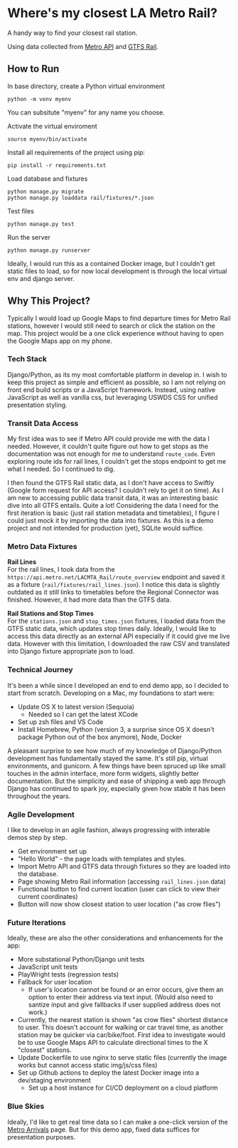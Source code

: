 # Where's my closest LA Metro Rail?
A handy way to find your closest rail station.

Using data collected from [Metro API](https://api.metro.net/docs) and [GTFS Rail](https://gitlab.com/LACMTA/gtfs_rail).

## How to Run
In base directory, create a Python virtual environment
```
python -m venv myenv
```
You can subsitute "myenv" for any name you choose.

Activate the virtual enviroment
```
source myenv/bin/activate
```
Install all requirements of the project using pip:
```
pip install -r requirements.txt
```
Load database and fixtures
```
python manage.py migrate
python manage.py loaddata rail/fixtures/*.json
```
Test files
```
python manage.py test
```
Run the server
```
python manage.py runserver
```

Ideally, I would run this as a contained Docker image, but I couldn't get static files to load, so for now local development is through the local virtual env and django server.

## Why This Project?
Typically I would load up Google Maps to find departure times for Metro Rail stations, however I would still need to search or click the station on the map. This project would be a one click experience without having to open the Google Maps app on my phone.

### Tech Stack
Django/Python, as its my most comfortable platform in develop in. I wish to keep this project as simple and efficient as possible, so I am not relying on front end build scripts or a JavaScript framework. Instead, using native JavaScript as well as vanilla css, but leveraging USWDS CSS for unified presentation styling.

### Transit Data Access
My first idea was to see if Metro API could provide me with the data I needed. However, it couldn't quite figure out how to get stops as the documentation was not enough for me to understand `route_code`. Even exploring route ids for rail lines, I couldn't get the stops endpoint to get me what I needed. So I continued to dig.

I then found the GTFS Rail static data, as I don't have access to Swiftly (Google form request for API access? I couldn't rely to get it on time). As I am new to accessing public data transit data, it was an interesting basic dive into all GTFS entails. Quite a lot! Considering the data I need for the first iteration is basic (just rail station metadata and timetables), I figure I could just mock it by importing the data into fixtures. As this is a demo project and not intended for production (yet), SQLite would suffice.

### Metro Data Fixtures
**Rail Lines**<br>
For the rail lines, I took data from the `https://api.metro.net/LACMTA_Rail/route_overview` endpoint and saved it as a fixture (`rail/fixtures/rail_lines.json`). I notice this data is slightly outdated as it still links to timetables before the Regional Connector was finished. However, it had more data than the GTFS data.

**Rail Stations and Stop Times**<br>
For the `stations.json` and `stop_times.json` fixtures, I loaded data from the GTFS static data, which updates stop times daily. Ideally, I would like to access this data directly as an external API especially if it could give me live data. However with this limitation, I downloaded the raw CSV and translated into Django fixture appropriate json to load.

### Technical Journey
It's been a while since I developed an end to end demo app, so I decided to start from scratch. Developing on a Mac, my foundations to start were:
- Update OS X to latest version (Sequoia)
  - Needed so I can get the latest XCode
- Set up zsh files and VS Code
- Install Homebrew, Python (version 3, a surprise since OS X doesn't package Python out of the box anymore), Node, Docker

A pleasant surprise to see how much of my knowledge of Django/Python development has fundamentally stayed the same. It's still pip, virtual environments, and gunicorn. A few things have been spruced up like small touches in the admin interface, more form widgets, slightly better documentation. But the simplicity and ease of shipping a web app through Django has continued to spark joy, especially given how stable it has been throughout the years.

### Agile Development
I like to develop in an agile fashion, always progressing with interable demos step by step.
- Get environment set up
- "Hello World" - the page loads with templates and styles.
- Import Metro API and GTFS data through fixtures so they are loaded into the database.
- Page showing Metro Rail information (accessing `rail_lines.json` data)
- Functional button to find current location (user can click to view their current coordinates)
- Button will now show closest station to user location ("as crow flies")

### Future Iterations
Ideally, these are also the other considerations and enhancements for the app:
- More substational Python/Django unit tests
- JavaScript unit tests
- PlayWright tests (regression tests)
- Fallback for user location
  - If user's location cannot be found or an error occurs, give them an option to enter their address via text input. (Would also need to santize input and give fallbacks if user supplied address does not work.)
- Currently, the nearest station is shown "as crow flies" shortest distance to user. This doesn't account for walking or car travel time, as another station may be quicker via car/bike/foot. First idea to investigate would be to use Google Maps API to calculate directional times to the X "closest" stations.
- Update Dockerfile to use nginx to serve static files (currently the image works but cannot access static img/js/css files)
- Set up Github actions to deploy the latest Docker image into a dev/staging environment
  - Set up a host instance for CI/CD deployment on a cloud platform


### Blue Skies
Ideally, I'd like to get real time data so I can make a one-click version of the [Metro Arrivals](https://www.metro.net/riding/nextrip/) page. But for this demo app, fixed data suffices for presentation purposes.